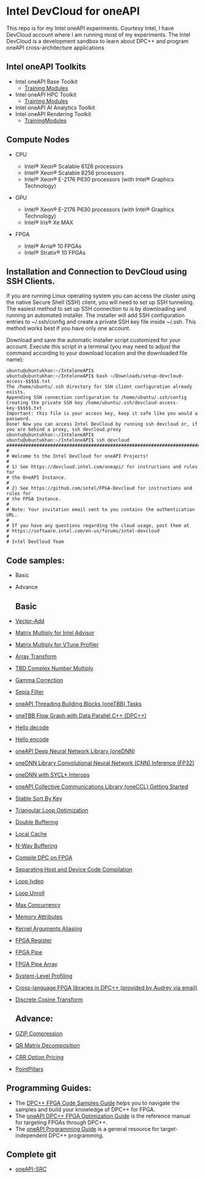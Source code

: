 # Intel DevCloud for oneAPI
This repo is for my Intel oneAPI experiments. Courtesy Intel, I have DevCloud account where I am running most of my experiments. The Intel DevCloud is a development sandbox to learn about DPC++ and program oneAPI cross-architecture applications



Intel oneAPI Toolkits
-------------------
- Intel oneAPI Base Toolkit
   - [Training Modules](https://devcloud.intel.com/oneapi/get_started/baseTrainingModules/)
- Intel oneAPI HPC Toolkit
   - [Training Modules](https://devcloud.intel.com/oneapi/get_started/hpcTrainingModules/)
- Intel oneAPI AI Analytics Toolkit
- Intel oneAPI Rendering Toolkit
   - [TrainingModules](https://devcloud.intel.com/oneapi/get_started/RenderingTrainingModules/)  




Compute Nodes
-------------------
- CPU 
  - Intel® Xeon® Scalable 6128 processors
  - Intel® Xeon® Scalable 8256 processors
  - Intel® Xeon® E-2176 P630 processors (with Intel® Graphics Technology) 
 
- GPU
  - Intel® Xeon® E-2176 P630 processors (with Intel® Graphics Technology)
  - Intel® Iris® Xe MAX
 
- FPGA
  - Intel® Arria® 10 FPGAs
  - Intel® Stratix® 10 FPGAs



 Installation and Connection to DevCloud using SSH Clients.
 -------------------

If you are running Linux operating system you can access the cluster using the native Secure Shell (SSH) client, you will need to set up SSH tunneling. The easiest method to set up SSH connection to is by downloading and running an automated installer. The installer will add SSH configuration entries to ~/.ssh/config and create a private SSH key file inside ~/.ssh. This method works best if you have only one account.

Download and save the automatic installer script customized for your account. Execute this script in a terminal (you may need to adjust the command according to your download location and the downloaded file name):

``` 
ubuntu@ubuntukhan:~/InteloneAPI$ 
ubuntu@ubuntukhan:~/InteloneAPI$ bash ~/Downloads/setup-devcloud-access-$$$$$.txt
The /home/ubuntu/.ssh directory for SSH client configuration already exists.
Appending SSH connection configuration to /home/ubuntu/.ssh/config
Creating the private SSH key /home/ubuntu/.ssh/devcloud-access-key-$$$$$.txt
Important: this file is your access key, keep it safe like you would a password.
Done! Now you can access Intel DevCloud by running ssh devcloud or, if you are behind a proxy, ssh devcloud.proxy
ubuntu@ubuntukhan:~/InteloneAPI$ 
ubuntu@ubuntukhan:~/InteloneAPI$ ssh devcloud
###############################################################################
#
# Welcome to the Intel DevCloud for oneAPI Projects!
#
# 1) See https://devcloud.intel.com/oneapi/ for instructions and rules for
# the OneAPI Instance.
#
# 2) See https://github.com/intel/FPGA-Devcloud for instructions and rules for
# the FPGA Instance.
#
# Note: Your invitation email sent to you contains the authentication URL.
#
# If you have any questions regarding the cloud usage, post them at
# https://software.intel.com/en-us/forums/intel-devcloud
#
# Intel DevCloud Team
```

Code samples:
-------------------
- Basic
- Advance

  Basic
  ---------------
  
- [Vector-Add](https://github.com/oneapi-src/oneAPI-samples/tree/master/DirectProgramming/DPC%2B%2B/DenseLinearAlgebra/vector-add)
- [Matrix Multiply for Intel Advisor](https://github.com/oneapi-src/oneAPI-samples/tree/master/Tools/Advisor/matrix_multiply_advisor)
- [Matrix Multiply for VTune Profiler](https://github.com/oneapi-src/oneAPI-samples/tree/master/Tools/VTuneProfiler/matrix_multiply_vtune)
- [Array Transform](https://github.com/oneapi-src/oneAPI-samples/tree/master/Tools/ApplicationDebugger/array-transform)
- [TBD Complex Number Multiply](https://github.com/oneapi-src/oneAPI-samples/tree/master/DirectProgramming/DPC%2B%2B/DenseLinearAlgebra/complex_mult)
- [Gamma Correction](https://github.com/oneapi-src/oneAPI-samples/tree/master/Libraries/oneDPL/gamma-correction)
- [Sepia Filter](https://github.com/oneapi-src/oneAPI-samples/tree/master/DirectProgramming/DPC%2B%2B/CombinationalLogic/sepia-filter)
- [oneAPI Threading Building Blocks (oneTBB) Tasks](https://github.com/oneapi-src/oneAPI-samples/tree/master/Libraries/oneTBB/tbb-task-sycl)
- [oneTBB Flow Graph with Data Parallel C++ (DPC++)]()
- [Hello decode](https://github.com/oneapi-src/oneAPI-samples/tree/master/Libraries/oneVPL/hello-decode)
- [Hello encode](https://github.com/oneapi-src/oneAPI-samples/tree/master/Libraries/oneVPL/hello-encode)
- [oneAPI Deep Neural Network Library (oneDNN)](https://github.com/oneapi-src/oneAPI-samples/tree/master/Libraries/oneDNN/getting_started)
- [oneDNN Library Convolutional Neural Network (CNN) Inference (FP32)](https://github.com/oneapi-src/oneAPI-samples/tree/master/Libraries/oneDNN/simple_model)
- [oneDNN with SYCL* Interops](https://github.com/oneapi-src/oneAPI-samples/tree/master/Libraries/oneDNN/dpcpp_interoperability)
- [oneAPI Collective Communications Library (oneCCL) Getting Started]()
- [Stable Sort By Key](https://github.com/oneapi-src/oneAPI-samples/tree/master/Libraries/oneDPL/stable_sort_by_key)
- [Triangular Loop Optimization](https://github.com/oneapi-src/oneAPI-samples/tree/master/DirectProgramming/DPC%2B%2BFPGA/Tutorials/DesignPatterns/triangular_loop)
- [Double Buffering](https://github.com/oneapi-src/oneAPI-samples/tree/master/DirectProgramming/DPC%2B%2BFPGA/Tutorials/DesignPatterns/double_buffering)
- [Local Cache](https://github.com/oneapi-src/oneAPI-samples/tree/master/DirectProgramming/DPC%2B%2BFPGA/Tutorials/DesignPatterns/onchip_memory_cache)
- [N-Way Buffering](https://github.com/oneapi-src/oneAPI-samples/tree/master/DirectProgramming/DPC%2B%2BFPGA/Tutorials/DesignPatterns/n_way_buffering)
- [Compile DPC on FPGA](https://github.com/oneapi-src/oneAPI-samples/tree/master/DirectProgramming/DPC%2B%2BFPGA/Tutorials/GettingStarted/fpga_compile)
- [Separating Host and Device Code Compilation](https://github.com/oneapi-src/oneAPI-samples/tree/master/DirectProgramming/DPC%2B%2BFPGA/Tutorials/GettingStarted/fast_recompile)
- [Loop Ivdep](https://github.com/oneapi-src/oneAPI-samples/tree/master/DirectProgramming/DPC%2B%2BFPGA/Tutorials/Features/loop_ivdep)
- [Loop Unroll](https://github.com/oneapi-src/oneAPI-samples/tree/master/DirectProgramming/DPC%2B%2BFPGA/Tutorials/Features/loop_unroll)
- [Max Concurrency](https://github.com/oneapi-src/oneAPI-samples/tree/master/DirectProgramming/DPC%2B%2BFPGA/Tutorials/Features/max_concurrency)
- [Memory Attributes](https://github.com/oneapi-src/oneAPI-samples/tree/master/DirectProgramming/DPC%2B%2BFPGA/Tutorials/Features/memory_attributes)
- [Kernel Arguments Aliasing](https://github.com/oneapi-src/oneAPI-samples/tree/master/DirectProgramming/DPC%2B%2BFPGA/Tutorials/Features/kernel_args_restrict)
- [FPGA Register](https://github.com/oneapi-src/oneAPI-samples/tree/master/DirectProgramming/DPC%2B%2BFPGA/Tutorials/Features/fpga_reg)
- [FPGA Pipe](https://github.com/oneapi-src/oneAPI-samples/tree/master/DirectProgramming/DPC%2B%2BFPGA/Tutorials/Features/pipes)
- [FPGA Pipe Array](https://github.com/oneapi-src/oneAPI-samples/tree/master/DirectProgramming/DPC%2B%2BFPGA/Tutorials/DesignPatterns/pipe_array)
- [System-Level Profiling](https://github.com/oneapi-src/oneAPI-samples/tree/master/DirectProgramming/DPC%2B%2BFPGA/Tutorials/Tools/system_profiling)
- [Cross-language FPGA libraries in DPC++ (provided by Audrey via email)](https://github.com/oneapi-src/oneAPI-samples/tree/master/DirectProgramming/DPC%2B%2BFPGA/Tutorials/Tools/use_library)
- [Discrete Cosine Transform](https://github.com/oneapi-src/oneAPI-samples/tree/master/DirectProgramming/DPC%2B%2B/SpectralMethods/DiscreteCosineTransform)

  Advance:
  ------------
- [GZIP Compression](https://github.com/oneapi-src/oneAPI-samples/tree/master/DirectProgramming/DPC%2B%2BFPGA/ReferenceDesigns/gzip)
- [QR Matrix Decomposition](https://github.com/oneapi-src/oneAPI-samples/tree/master/DirectProgramming/DPC%2B%2BFPGA/ReferenceDesigns/qrd)
- [CRR Option Pricing](https://github.com/oneapi-src/oneAPI-samples/tree/master/DirectProgramming/DPC%2B%2BFPGA/ReferenceDesigns/crr)
- [PointPillars](https://github.com/oneapi-src/oneAPI-samples/tree/master/AI-and-Analytics/End-to-end-Workloads/LidarObjectDetection-PointPillars) 



Programming Guides:
------------
- The [DPC++ FPGA Code Samples Guide](https://software.intel.com/content/www/us/en/develop/articles/explore-dpcpp-through-intel-fpga-code-samples.html) helps you to navigate the  samples and build your knowledge of DPC++ for FPGA. <br>
- The [oneAPI DPC++ FPGA Optimization Guide](https://software.intel.com/content/www/us/en/develop/documentation/oneapi-fpga-optimization-guide) is the reference manual for  targeting FPGAs through DPC++. <br>
- The [oneAPI Programming Guide](https://software.intel.com/en-us/oneapi-programming-guide) is a general resource for target-independent DPC++ programming.


Complete git
------------
- [oneAPI-SRC](https://github.com/oneapi-src)
